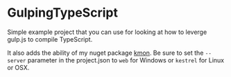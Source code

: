 # GulpingTypeScript

Simple example project that you can use for looking at how to leverge gulp.js to compile
TypeScript.

It also adds the ability of my nuget package [kmon](https://github.com/henriksen/kmon). Be sure to set the `--server` parameter in the project.json to `web` for Windows or `kestrel` for Linux or OSX.
